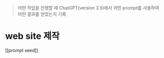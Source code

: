 > 어떤 작업을 진행할 때 ChatGPT(version 3.5)에서 어떤 prompt를 사용하여 어떤 결과를 얻었는지 기록 

# web site 제작
[[prompt seed]]

